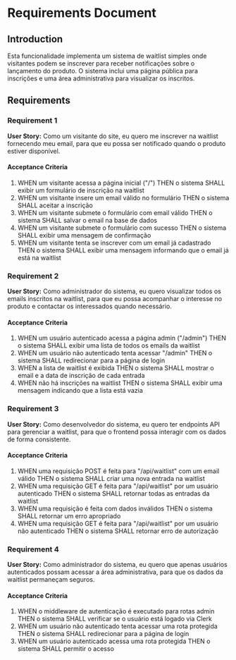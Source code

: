 # Requirements Document

## Introduction

Esta funcionalidade implementa um sistema de waitlist simples onde visitantes podem se inscrever para receber notificações sobre o lançamento do produto. O sistema inclui uma página pública para inscrições e uma área administrativa para visualizar os inscritos.

## Requirements

### Requirement 1

**User Story:** Como um visitante do site, eu quero me inscrever na waitlist fornecendo meu email, para que eu possa ser notificado quando o produto estiver disponível.

#### Acceptance Criteria

1. WHEN um visitante acessa a página inicial ("/") THEN o sistema SHALL exibir um formulário de inscrição na waitlist
2. WHEN um visitante insere um email válido no formulário THEN o sistema SHALL aceitar a inscrição
3. WHEN um visitante submete o formulário com email válido THEN o sistema SHALL salvar o email na base de dados
4. WHEN um visitante submete o formulário com sucesso THEN o sistema SHALL exibir uma mensagem de confirmação
5. WHEN um visitante tenta se inscrever com um email já cadastrado THEN o sistema SHALL exibir uma mensagem informando que o email já está na waitlist

### Requirement 2

**User Story:** Como administrador do sistema, eu quero visualizar todos os emails inscritos na waitlist, para que eu possa acompanhar o interesse no produto e contactar os interessados quando necessário.

#### Acceptance Criteria

1. WHEN um usuário autenticado acessa a página admin ("/admin") THEN o sistema SHALL exibir uma lista de todos os emails da waitlist
2. WHEN um usuário não autenticado tenta acessar "/admin" THEN o sistema SHALL redirecionar para a página de login
3. WHEN a lista de waitlist é exibida THEN o sistema SHALL mostrar o email e a data de inscrição de cada entrada
4. WHEN não há inscrições na waitlist THEN o sistema SHALL exibir uma mensagem indicando que a lista está vazia

### Requirement 3

**User Story:** Como desenvolvedor do sistema, eu quero ter endpoints API para gerenciar a waitlist, para que o frontend possa interagir com os dados de forma consistente.

#### Acceptance Criteria

1. WHEN uma requisição POST é feita para "/api/waitlist" com um email válido THEN o sistema SHALL criar uma nova entrada na waitlist
2. WHEN uma requisição GET é feita para "/api/waitlist" por um usuário autenticado THEN o sistema SHALL retornar todas as entradas da waitlist
3. WHEN uma requisição é feita com dados inválidos THEN o sistema SHALL retornar um erro apropriado
4. WHEN uma requisição GET é feita para "/api/waitlist" por um usuário não autenticado THEN o sistema SHALL retornar erro de autorização

### Requirement 4

**User Story:** Como administrador do sistema, eu quero que apenas usuários autenticados possam acessar a área administrativa, para que os dados da waitlist permaneçam seguros.

#### Acceptance Criteria

1. WHEN o middleware de autenticação é executado para rotas admin THEN o sistema SHALL verificar se o usuário está logado via Clerk
2. WHEN um usuário não autenticado tenta acessar uma rota protegida THEN o sistema SHALL redirecionar para a página de login
3. WHEN um usuário autenticado acessa uma rota protegida THEN o sistema SHALL permitir o acesso